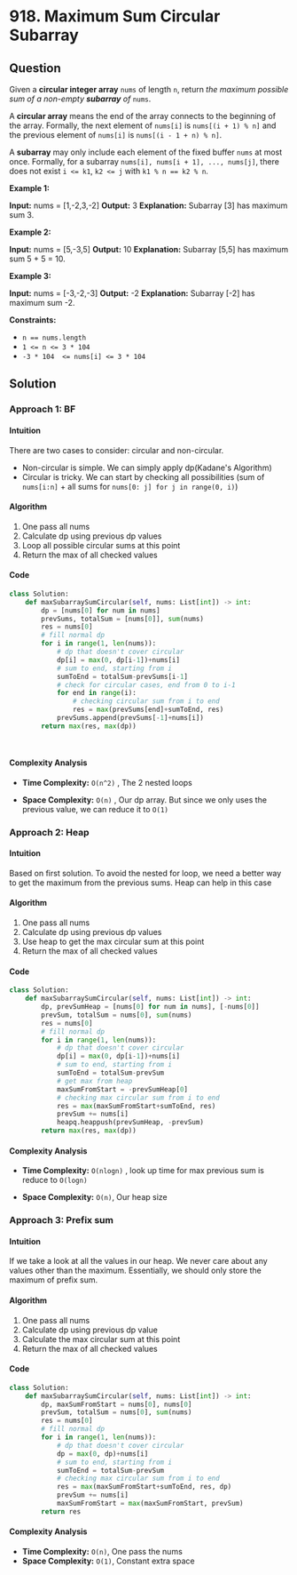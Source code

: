 # 918. Maximum Sum Circular Subarray

## Question

Given a  **circular integer array**  `nums`  of length  `n`, return  _the maximum possible sum of a non-empty  **subarray**  of_ `nums`.

A  **circular array**  means the end of the array connects to the beginning of the array. Formally, the next element of  `nums[i]`  is  `nums[(i + 1) % n]`  and the previous element of  `nums[i]`  is  `nums[(i - 1 + n) % n]`.

A  **subarray**  may only include each element of the fixed buffer  `nums`  at most once. Formally, for a subarray  `nums[i], nums[i + 1], ..., nums[j]`, there does not exist  `i <= k1`,  `k2 <= j`  with  `k1 % n == k2 % n`.

**Example 1:**

**Input:** nums = [1,-2,3,-2]
**Output:** 3
**Explanation:** Subarray [3] has maximum sum 3.

**Example 2:**

**Input:** nums = [5,-3,5]
**Output:** 10
**Explanation:** Subarray [5,5] has maximum sum 5 + 5 = 10.

**Example 3:**

**Input:** nums = [-3,-2,-3]
**Output:** -2
**Explanation:** Subarray [-2] has maximum sum -2.

**Constraints:**

- `n == nums.length`
- `1 <= n <= 3 * 104`
- `-3 * 104  <= nums[i] <= 3 * 104`

## Solution

### Approach 1: BF

#### Intuition

There are two cases to consider: circular and non-circular.

- Non-circular is simple. We can simply apply dp(Kadane's Algorithm)
- Circular is tricky. We can start by checking all possibilities (sum of `nums[i:n]` + all sums for `nums[0: j] for j in range(0, i)`)

#### Algorithm

1. One pass all nums
2. Calculate dp using previous dp values
3. Loop all possible circular sums at this point
4. Return the max of all checked values

#### Code

```python
class Solution:
    def maxSubarraySumCircular(self, nums: List[int]) -> int:
        dp = [nums[0] for num in nums]
        prevSums, totalSum = [nums[0]], sum(nums)
        res = nums[0]
        # fill normal dp
        for i in range(1, len(nums)):
            # dp that doesn't cover circular
            dp[i] = max(0, dp[i-1])+nums[i]
            # sum to end, starting from i
            sumToEnd = totalSum-prevSums[i-1]
            # check for circular cases, end from 0 to i-1
            for end in range(i):
                # checking circular sum from i to end
                res = max(prevSums[end]+sumToEnd, res)
            prevSums.append(prevSums[-1]+nums[i])
        return max(res, max(dp))
            
                    
```

#### Complexity Analysis

- **Time Complexity:**  `O(n^2)` , The 2 nested loops

- **Space Complexity:**  `O(n)` , Our dp array. But since we only uses the previous value, we can reduce it to `O(1)`

### Approach 2: Heap

#### Intuition

Based on first solution. To avoid the nested for loop, we need a better way to get the maximum from the previous sums. Heap can help in this case

#### Algorithm

1. One pass all nums
2. Calculate dp using previous dp values
3. Use heap to get the max circular sum at this point
4. Return the max of all checked values

#### Code

```python
class Solution:
    def maxSubarraySumCircular(self, nums: List[int]) -> int:
        dp, prevSumHeap = [nums[0] for num in nums], [-nums[0]]
        prevSum, totalSum = nums[0], sum(nums)
        res = nums[0]
        # fill normal dp
        for i in range(1, len(nums)):
            # dp that doesn't cover circular
            dp[i] = max(0, dp[i-1])+nums[i]
            # sum to end, starting from i
            sumToEnd = totalSum-prevSum
            # get max from heap
            maxSumFromStart = -prevSumHeap[0]
            # checking max circular sum from i to end
            res = max(maxSumFromStart+sumToEnd, res)
            prevSum += nums[i]
            heapq.heappush(prevSumHeap, -prevSum)
        return max(res, max(dp))
```

#### Complexity Analysis

- **Time Complexity:**  `O(nlogn)` , look up time for max previous sum is reduce to `O(logn)`

- **Space Complexity:**  `O(n)`, Our heap size

### Approach 3: Prefix sum

#### Intuition

If we take a look at all the values in our heap. We never care about any values other than the maximum. Essentially, we should only store the maximum of prefix sum.

#### Algorithm

1. One pass all nums
2. Calculate dp using previous dp value
3. Calculate the max circular sum at this point
4. Return the max of all checked values

#### Code

```python
class Solution:
    def maxSubarraySumCircular(self, nums: List[int]) -> int:
        dp, maxSumFromStart = nums[0], nums[0]
        prevSum, totalSum = nums[0], sum(nums)
        res = nums[0]
        # fill normal dp
        for i in range(1, len(nums)):
            # dp that doesn't cover circular
            dp = max(0, dp)+nums[i]
            # sum to end, starting from i
            sumToEnd = totalSum-prevSum
            # checking max circular sum from i to end
            res = max(maxSumFromStart+sumToEnd, res, dp)
            prevSum += nums[i]
            maxSumFromStart = max(maxSumFromStart, prevSum)
        return res
```

#### Complexity Analysis

- **Time Complexity:**  `O(n)`, One pass the nums
- **Space Complexity:**  `O(1)`, Constant extra space
